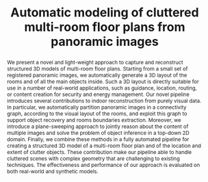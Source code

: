---
layout: publication
code: 2019-GGF-cluttered_floor_plans
title: "Automatic modeling of cluttered multi-room floor plans from panoramic images"
authors: Giovanni Pintore, Fabio Ganovelli, Alberto Jaspe-Villanueva, and Enrico Gobbetti
year: 2019
type: Journal Paper
journal: "Computers Graphics Forum"
pub-data: "38(7): 347-358, 2019"
abstract: "We present a novel and light-weight approach to capture and reconstruct structured 3D models of multi-room floor plans. Starting from a small set of registered panoramic images, we automatically generate a 3D layout of the rooms and of all the main objects inside. Such a 3D layout is directly suitable for use in a number of real-world applications, such as guidance, location, routing, or content creation for security and energy management. Our novel pipeline introduces several contributions to indoor reconstruction from purely visual data. In particular, we automatically partition panoramic images in a connectivity graph, according to the visual layout of the rooms, and exploit this graph to support object recovery and rooms boundaries extraction. Moreover, we introduce a plane-sweeping approach to jointly reason about the content of multiple images and solve the problem of object inference in a top-down 2D domain. Finally, we combine these methods in a fully automated pipeline for creating a structured 3D model of a multi-room floor plan and of the location and extent of clutter objects. These contribution make our pipeline able to handle cluttered scenes with complex geometry that are challenging to existing techniques. The effectiveness and performance of our approach is evaluated on both real-world and synthetic models."
projects: 
 - Indoor modelling
doi: 10.1111/cgf.13842
lab_website: http://vic.crs4.it/vic/cgi-bin/bib-page.cgi?id=%27Pintore:2019:AMC%27
bibtex: "@Article{Pintore:2019:AMC,\n
    author = {Giovanni Pintore and Fabio Ganovelli and Alberto Jaspe-Villanueva and Enrico Gobbetti},\n
    title = {Automatic modeling of cluttered multi-room floor plans from panoramic images},\n
    journal = {Computers Graphics Forum},\n
    volume = {38},\n
    number = {7},\n
    pages = {347--358},\n
    year = {2019},\n
    doi = {10.1111/cgf.13842},\n
    url = {http://vic.crs4.it/vic/cgi-bin/bib-page.cgi?id='Pintore:2019:AMC'},\n
}" 

---